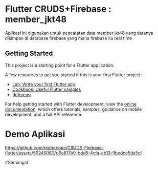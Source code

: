 # Flutter CRUDS+Firebase : member_jkt48

Aplikasi ini digunakan untuk pencatatan data member jkt48 yang
datanya disimpan di database firebase yang mana firebase itu real time

## Getting Started

This project is a starting point for a Flutter application.

A few resources to get you started if this is your first Flutter project:

- [Lab: Write your first Flutter app](https://docs.flutter.dev/get-started/codelab)
- [Cookbook: Useful Flutter samples](https://docs.flutter.dev/cookbook)
- [Referensi](https://www.sahretech.com/2022/04/cara-membuat-aplikasi-crud-flutter-dan.html)

For help getting started with Flutter development, view the
[online documentation](https://docs.flutter.dev/), which offers tutorials,
samples, guidance on mobile development, and a full API reference.

# Demo Aplikasi
https://github.com/redhocode/CRUDS-Firebase-flutter/assets/59240080/d6e817b9-bdd5-4cfa-ab13-9bedce5da5cf

#Semangat

